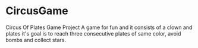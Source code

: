 # CircusGame
Circus Of Plates Game Project
A game for fun and it consists of a clown and plates it's goal is to reach three consecutive plates of same color, avoid bombs and collect stars.
